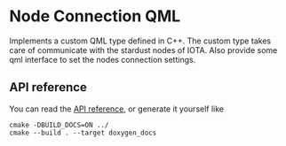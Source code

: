# Node Connection QML 

Implements a custom QML type defined in C++. The custom type takes care of communicate with the stardust nodes of IOTA.
Also provide some qml interface to set the nodes connection settings.


## API reference

You can read the [API reference](https://eddytheco.github.io/ConnectionSettings/), or generate it yourself like
```
cmake -DBUILD_DOCS=ON ../
cmake --build . --target doxygen_docs
```

